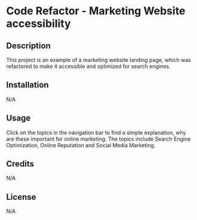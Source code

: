 # Code Refactor - Marketing Website accessibility
## Description
This project is an example of a marketing website landing page, which was refactored to make it accessible and optimized for search engines.
## Installation
N/A
## Usage
Click on the topics in the navigation bar to find a simple explanation, why are these important for online marketing. The topics include Search Engine Optimization, Online Reputation and Social Media Marketing.
## Credits
N/A
## License
N/A
